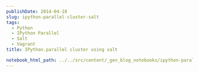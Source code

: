 ```yaml
---
publishDate: 2014-04-18
slug: ipython-parallel-cluster-salt
tags:
  - Python
  - IPython Parallel
  - Salt
  - Vagrant
title: IPython.parallel cluster using salt

notebook_html_path: ../../src/content/_gen_blog_notebooks/ipython-parallel-cluster-salt.html
---
```

